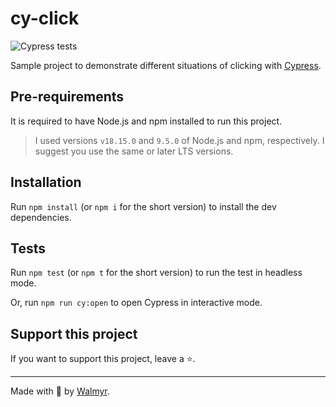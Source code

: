 # cy-click

![Cypress tests](https://github.com/wlsf82/cy-click/actions/workflows/ci.yml/badge.svg)

Sample project to demonstrate different situations of clicking with [Cypress](https://cypress.io).

## Pre-requirements

It is required to have Node.js and npm installed to run this project.

> I used versions `v18.15.0` and `9.5.0` of Node.js and npm, respectively. I suggest you use the same or later LTS versions.

## Installation

Run `npm install` (or `npm i` for the short version) to install the dev dependencies.

## Tests

Run `npm test` (or `npm t` for the short version) to run the test in headless mode.

Or, run `npm run cy:open` to open Cypress in interactive mode.

## Support this project

If you want to support this project, leave a ⭐.

___

Made with 💚 by [Walmyr](https://walmyr.dev).
